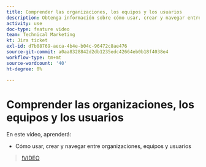```yaml
---
title: Comprender las organizaciones, los equipos y los usuarios
description: Obtenga información sobre cómo usar, crear y navegar entre organizaciones, equipos y usuarios en [!DNL Adobe Workfront Fusion].
activity: use
doc-type: feature video
team: Technical Marketing
kt: Jira ticket
exl-id: d7b08769-aeca-4b4e-b04c-96472c8ae476
source-git-commit: a0aa8328842d2db1235edc42664eb0b18f4038e4
workflow-type: tm+mt
source-wordcount: '40'
ht-degree: 0%

---
```


# Comprender las organizaciones, los equipos y los usuarios

En este vídeo, aprenderá:

* Cómo usar, crear y navegar entre organizaciones, equipos y usuarios

>[!VIDEO](https://video.tv.adobe.com/v/335309/?quality=12)
